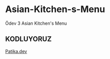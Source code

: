 # Asian-Kitchen-s-Menu
Ödev 3 Asian Kitchen's Menu

## KODLUYORUZ
[Patika.dev](https://www.patika.dev/tr)
